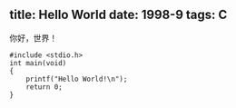 title: Hello World
date: 1998-9
tags: C
---

你好，世界！

	#include <stdio.h>
	int main(void)
	{
		printf("Hello World!\n");
		return 0;
	}